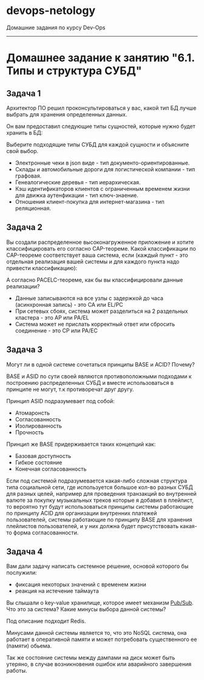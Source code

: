 # devops-netology
Домашние задания по курсу Dev-Ops

------

# Домашнее задание к занятию "6.1. Типы и структура СУБД"


## Задача 1


Архитектор ПО решил проконсультироваться у вас, какой тип БД
лучше выбрать для хранения определенных данных.

Он вам предоставил следующие типы сущностей, которые нужно будет хранить в БД:

Выберите подходящие типы СУБД для каждой сущности и объясните свой выбор.

- Электронные чеки в json виде - тип документо-ориентированные.
- Склады и автомобильные дороги для логистической компании - тип графовая.
- Генеалогические деревья - тип иерархическая.
- Кэш идентификаторов клиентов с ограниченным временем жизни для движка аутенфикации - тип ключ-знаение.
- Отношения клиент-покупка для интернет-магазина - тип реляционная.


## Задача 2


Вы создали распределенное высоконагруженное приложение и хотите классифицировать его согласно
CAP-теореме. Какой классификации по CAP-теореме соответствует ваша система, если
(каждый пункт - это отдельная реализация вашей системы и для каждого пункта надо привести классификацию):

А согласно PACELC-теореме, как бы вы классифицировали данные реализации?

- Данные записываются на все узлы с задержкой до часа (асинхронная запись) - это CA или EL/PC
- При сетевых сбоях, система может разделиться на 2 раздельных кластера - это AP или PA/EL
- Система может не прислать корректный ответ или сбросить соединение - это CP или PA/EC


## Задача 3


Могут ли в одной системе сочетаться принципы BASE и ACID? Почему?

  BASE и ASID по сути своей являются противоположными подходами к построению распределенных СУБД и вместе использоваться в принципе не могут, т.к противоречат друг другу.

  Принцип ASID подразумевает под собой:

   - Атомаронсть
   - Согласованность
   - Изолированность
   - Прочность

  Принцип же BASE придерживается таких концепций как:

   - Базовая доступность
   - Гибкое состояние
   - Конечная согласованность

  Если под системой подразумевается какая-либо сложная структура типа социальной сети, где используется большое кол-во разных СУБД для разных целей, например для проведения транзакций во внутренней валюте за покупку музыкальных треков которые я добавил в плейлист, то вероятно тут будут использоваться принципы системы работающие по принципу ACID для организации внутренних платежей пользователей, системы работающие по принципу BASE для хранения плейлистов пользователей, и у них должна будет присутствовать какая-то форма согласованности.


## Задача 4


Вам дали задачу написать системное решение, основой которого бы послужили:

- фиксация некоторых значений с временем жизни
- реакция на истечение таймаута

Вы слышали о key-value хранилище, которое имеет механизм [Pub/Sub](https://habr.com/ru/post/278237/).
Что это за система? Какие минусы выбора данной системы?

 Под описание подходит Redis.

 Минусами данной системы является то, что это NoSQL система, она работает в оперативной памяти и может потребовать существенного ее (памяти) обьема.

 Так же состояние системы между дампами на диск может быть утеряно, в случае возникновения ошибок или аварийного завершения работы.

